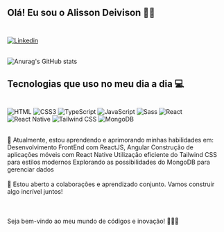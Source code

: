 ## Olá! Eu sou o Alisson Deivison 🖖🏻</br></br>


[![Linkedin](https://img.shields.io/badge/LinkedIn-0077B5?style=for-the-badge&logo=linkedin&logoColor=white)](https://www.linkedin.com/in/alisson-deivison-52204588/)</br></br>

![Anurag's GitHub stats](https://github-readme-stats.vercel.app/api?username=AlissonDeivison&show_icons=true&theme=transparent)


 
## Tecnologias que uso no meu dia a dia 💻

<div style="display:inline_block"><br/>
    <img alt="HTML" src="https://img.shields.io/badge/HTML5-E34F26?style=for-the-badge&logo=html5&logoColor=white">
    <img alt="CSS3" src="https://img.shields.io/badge/CSS3-1572B6?style=for-the-badge&logo=css3&logoColor=white">
    <img alt="TypeScript" src="https://img.shields.io/badge/TypeScript-007ACC?style=for-the-badge&logo=typescript&logoColor=white">
    <img alt="JavaScript" src="https://img.shields.io/badge/JavaScript-323330?style=for-the-badge&logo=javascript&logoColor=F7DF1E">
    <img alt="Sass" src="https://img.shields.io/badge/Sass-CC6699?style=for-the-badge&logo=sass&logoColor=white">
    <img alt="React" src="https://img.shields.io/badge/React-20232A?style=for-the-badge&logo=react&logoColor=61DAFB">
    <img alt="React Native" src="https://img.shields.io/badge/React_Native-20232A?style=for-the-badge&logo=react&logoColor=61DAFB">
    <img alt="Tailwind CSS" src="https://img.shields.io/badge/Tailwind_CSS-38B2AC?style=for-the-badge&logo=tailwind-css&logoColor=white">
    <img alt="MongoDB" src="https://img.shields.io/badge/MongoDB-4EA94B?style=for-the-badge&logo=mongodb&logoColor=white">
</div></br>

🌱 Atualmente, estou aprendendo e aprimorando minhas habilidades em:
Desenvolvimento FrontEnd com ReactJS, Angular
Construção de aplicações móveis com React Native
Utilização eficiente do Tailwind CSS para estilos modernos
Explorando as possibilidades do MongoDB para gerenciar dados<br/><br/>
🤝 Estou aberto a colaborações e aprendizado conjunto. Vamos construir algo incrível juntos!<br/><br/><br/><br/>
Seja bem-vindo ao meu mundo de códigos e inovação! 🚀👨‍💻
